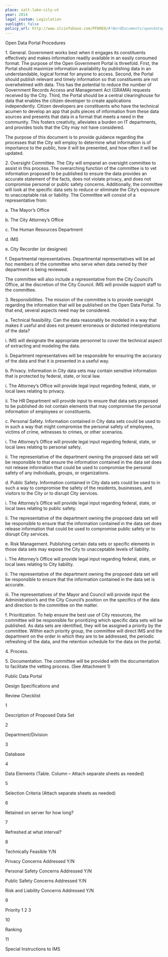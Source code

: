 ```yaml
---
place: salt-lake-city-ut
year: 2014
legal_custom: Legislation
sunlight: false
policy_url: http://www.slcinfobase.com/PPAREO/#!WordDocuments/opendataportalprocedures.htm
---
```


<p>Open Data Portal Procedures</p>
<p>1.   General. <span class="g-goals-and-values">Government works best when it engages its constituents effectively and makes information readily available in an easily consumed format. The purpose of the Open Government Portal is threefold. <span class="g-open-formats"><span class="g-open-access">First, the Portal should maximize information availability by publishing data in an understandable, logical format for anyone to access</span></span>. Second, the Portal should publish relevant and timely information so that constituents are not overwhelmed with data. This has the potential to reduce the number of </span><span class="g-build-on-precedent"><span class="g-goals-and-values">Government Records Access and Management Act</span> (GRAMA) requests received by the City. Third, the Portal should be a central clearinghouse for data that enables the citizen developer to create applications independently. Citizen developers are constituents who have the technical acumen to develop an app that pulls pieces of information from these data sources and presents that data in a format that meets a need in the community. This fosters creativity, alleviates a burden on IT departments, and provides tools that the City may not have considered.</span></p>
<p>The purpose of this document is to provide guidance regarding the processes that the City will employ to determine what information is of importance to the public, how it will be presented, and how often it will be updated.</p>
<p>2.   Oversight Committee. <span class="g-oversight-authority">The City will empanel an oversight committee to assist in this process. <span class="g-data-quality">The overarching function of the committee is to vet information proposed to be published to ensure the data provides an accurate statement of the facts, does not violate privacy, and does not compromise personal or public safety concerns</span>. Additionally, the committee will look at the specific data sets to reduce or eliminate the City’s exposure to unacceptable risk or liability.  The Committee will consist of a representative from:</span></p>
<p>a.   The Mayor’s Office</p>
<p>b.   <span class="g-oversight-authority">The City Attorney’s Office</span></p>
<p>c.   <span class="g-oversight-authority">The Human Resources Department</span></p>
<p>d.   IMS</p>
<p>e.   <span class="g-oversight-authority">City Recorder (or designee)</span></p>
<p>f.	<span class="g-oversight-authority">Departmental representatives. Departmental representatives will be ad hoc members of the committee who serve when data owned by their department is being reviewed.</span></p>
<p><span class="g-oversight-authority">The committee will also include a representative from the City Council’s Office, at the discretion of the City Council.  IMS will provide support staff to the committee.</span></p>
<p>3.   Responsibilities. The mission of the committee is to provide oversight regarding the <span class="g-prioritization">information that will be published on the Open Data Portal</span>. To that end, several aspects need may be considered.</p>
<p>a.   Technical feasibility. Can the data reasonably be modeled in a way that makes it useful and does not present erroneous or distorted interpretations of the data?</p>
<p>i. IMS will designate the appropriate personnel to cover the technical aspect of extracting and modeling the data.</p>
<p>ii.        	Department representatives will be responsible for ensuring the accuracy of the data and that it is presented in a useful way.</p>
<p>b.   Privacy.  Information in City data sets may contain sensitive information that is protected by federal, state, or local law.</p>
<p>i. The Attorney’s Office will provide legal input regarding federal, state, or local laws relating to privacy.</p>
<p>ii.        	The HR Department will provide input to ensure that data sets proposed to be published do not contain elements that may compromise the personal information of employees or constituents.</p>
<p>c.   Personal Safety. Information contained in City data sets could be used to in such a way that might compromise the personal safety of employees, victims of crime, witnesses to crimes, or other scenarios.</p>
<p>i. The Attorney’s Office will provide legal input regarding federal, state, or local laws relating to personal safety.</p>
<p>ii.        	The representative of the department owning the proposed data set will be responsible to that ensure the information contained in the data set does not release information that could be used to compromise the personal safety of any individuals, groups, or organizations.</p>
<p>d.   Public Safety. Information contained in City data sets could be used to in such a way to compromise the safety of the residents, businesses, and visitors to the City or to disrupt City services.</p>
<p>i. The Attorney’s Office will provide legal input regarding federal, state, or local laws relating to public safety.</p>
<p>ii.        	The representative of the department owning the proposed data set will be responsible to ensure that the information contained in the data set does release information that could be used to compromise public safety or to disrupt City services.</p>
<p>e.   Risk Management. Publishing certain data sets or specific elements in those data sets may expose the City to unacceptable levels of liability.</p>
<p>i. The Attorney’s Office will provide legal input regarding federal, state, or local laws relating to City liability.</p>
<p>ii.        	The representative of the department owning the proposed data set will be responsible to ensure that the information contained in the data set is accurate.</p>
<p>iii.       	The representatives of the Mayor and Council will provide input the Administration’s and the City Council’s position on the specifics of the data and direction to the committee on the matter.</p>
<p>f.	<span class="g-prioritization">Prioritization. To help ensure the best use of City resources, the committee will be responsible for prioritizing which specific data sets will be published. As data sets are identified, they will be assigned a priority by the committee. Within each priority group, the committee will direct IMS and the department on the order in which they are to be addressed, the periodic refreshing of the data, and the retention schedule for the data on the portal.</span></p>
<p> </p>
<p>4.   Process.</p>
<p>5.   Documentation. The committee will be provided with the documentation to facilitate the vetting process. (See Attachment 1)</p>
<p>Public Data Portal</p>
<p>Design Specifications and</p>
<p>Review Checklist</p>
<p>1</p>
<p>Description of Proposed Data Set</p>
<p>2</p>
<p>Department/Division</p>
<p>3</p>
<p>Database</p>
<p>4</p>
<p>Data Elements (Table. Column – Attach separate sheets as needed)</p>
<p> </p>
<p>5</p>
<p>Selection Criteria (Attach separate sheets as needed)</p>
<p> </p>
<p>6</p>
<p>Retained on server for how long?</p>
<p> </p>
<p>7</p>
<p>Refreshed at what interval?</p>
<p> </p>
<p>8</p>
<p>Technically Feasible                                    	Y/N</p>
<p> </p>
<p>Privacy Concerns Addressed                      	Y/N</p>
<p> </p>
<p>Personal Safety Concerns Addressed         	Y/N</p>
<p> </p>
<p>Public Safety Concerns Addressed            	Y/N</p>
<p> </p>
<p>Risk and Liability Concerns Addressed                 	Y/N</p>
<p>9</p>
<p>Priority 1 2 3</p>
<p>10</p>
<p>Ranking</p>
<p>11</p>
<p>Special Instructions to IMS</p>
